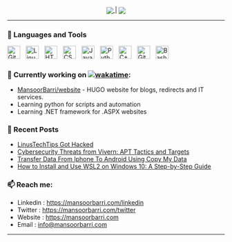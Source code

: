 <p align="center"><a href="https://github.com/anuraghazra/github-readme-stats">
  <img align="center" src="https://github-readme-stats.vercel.app/api?username=MansoorBarri&show_icons=true&theme=onedark&hide_border=true" />
</a> | <a href="https://github.com/anuraghazra/github-readme-stats"><img align="center" src="https://github-readme-stats.vercel.app/api/top-langs/?username=MansoorBarri&layout=compact&theme=onedark&hide_border=true" /></a></p>

---

### 🧰 Languages and Tools

<img align="left" alt="Git" width="30px" style="padding-right:10px;" src="https://cdn.jsdelivr.net/gh/devicons/devicon/icons/git/git-original.svg" />
<img align="left" alt="Linux" width="30px" style="padding-right:10px;" src="https://cdn.jsdelivr.net/gh/devicons/devicon/icons/linux/linux-original.svg" />
<img align="left" alt="HTML" width="30px" style="padding-right:10px;" src="https://cdn.jsdelivr.net/gh/devicons/devicon/icons/html5/html5-plain.svg" />
<img align="left" alt="CSS" width="30px" style="padding-right:10px;" src="https://cdn.jsdelivr.net/gh/devicons/devicon/icons/css3/css3-plain.svg" />
<img align="left" alt="JavaScript" width="30px" style="padding-right:10px;" src="https://cdn.jsdelivr.net/gh/devicons/devicon/icons/javascript/javascript-plain.svg" />
<img align="left" alt="Python" width="30px" style="padding-right:10px;" src="https://cdn.jsdelivr.net/gh/devicons/devicon/icons/python/python-plain.svg" />
<img align="left" alt="C++" width="30px" style="padding-right:10px;" src="https://cdn.jsdelivr.net/gh/devicons/devicon/icons/cplusplus/cplusplus-line.svg" />
<img align="left" alt="GitHub" width="30px" style="padding-right:10px;" src="https://cdn.jsdelivr.net/gh/devicons/devicon/icons/github/github-original.svg" />
<img align="left" alt="Bash" width="30px" style="padding-right:10px;" src="https://cdn.jsdelivr.net/gh/devicons/devicon/icons/bash/bash-original.svg" />
<br />

#

### 👷 Currently working on [![wakatime](https://wakatime.com/badge/user/a2c64f60-2704-40da-8e5c-c51daf6f8733.svg)](https://wakatime.com/@a2c64f60-2704-40da-8e5c-c51daf6f8733): 
- [MansoorBarri/website](https://github.com/MansoorBarri/website.git) - HUGO website for blogs, redirects and IT services.
- Learning python for scripts and automation
- Learning .NET framework for .ASPX websites

### 📰 Recent Posts
- [LinusTechTips Got Hacked](https://mansoorbarri.com/articles/ltt-hacked/)
- [Cybersecurity Threats from Vivern: APT Tactics and Targets](https://mansoorbarri.com/articles/apt-attacks/)
- [Transfer Data From Iphone To Android Using Copy My Data](https://mansoorbarri.com/how-to/iphone-to-android/)
- [How to Install and Use WSL2 on Windows 10: A Step-by-Step Guide](https://mansoorbarri.com/how-to/wsl2/)

### 📫 Reach me:
  - Linkedin  : <https://mansoorbarri.com/linkedin>
  - Twitter   : <https://mansoorbarri.com/twitter>
  - Website   : <https://mansoorbarri.com>
  - Email     : [info@mansoorbarri.com](mailto:info@mansoorbarri.com)


---
